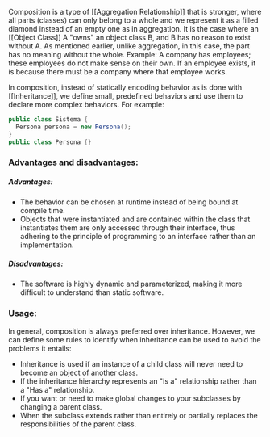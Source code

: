 Composition is a type of [[Aggregation Relationship]] that is stronger, where all parts (classes) can only belong to a whole and we represent it as a filled diamond instead of an empty one as in aggregation. It is the case where an [[Object Class]] A "owns" an object class B, and B has no reason to exist without A. As mentioned earlier, unlike aggregation, in this case, the part has no meaning without the whole. Example:
A company has employees; these employees do not make sense on their own. If an employee exists, it is because there must be a company where that employee works.

In composition, instead of statically encoding behavior as is done with [[Inheritance]], we define small, predefined behaviors and use them to declare more complex behaviors. For example:
```java
public class Sistema {
  Persona persona = new Persona();
}
public class Persona {}
```
### Advantages and disadvantages:
##### Advantages:
- The behavior can be chosen at runtime instead of being bound at compile time.
- Objects that were instantiated and are contained within the class that instantiates them are only accessed through their interface, thus adhering to the principle of programming to an interface rather than an implementation.
##### Disadvantages:
- The software is highly dynamic and parameterized, making it more difficult to understand than static software.
### Usage:
In general, composition is always preferred over inheritance. However, we can define some rules to identify when inheritance can be used to avoid the problems it entails:
- Inheritance is used if an instance of a child class will never need to become an object of another class.
- If the inheritance hierarchy represents an "Is a" relationship rather than a "Has a" relationship.
- If you want or need to make global changes to your subclasses by changing a parent class.
- When the subclass extends rather than entirely or partially replaces the responsibilities of the parent class.